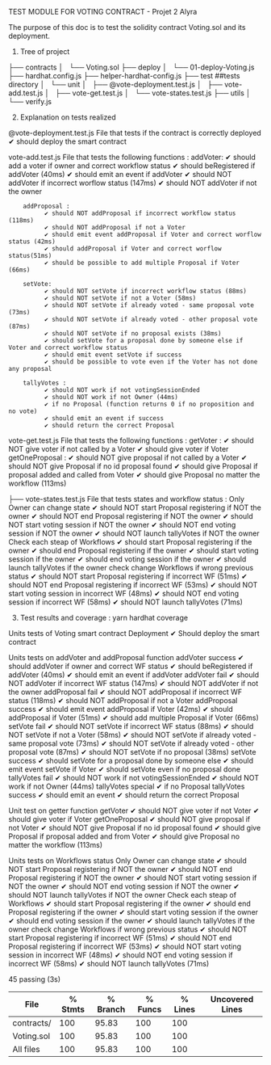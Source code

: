 TEST MODULE FOR VOTING CONTRACT - Projet 2 Alyra

The purpose of this doc is to test the solidity contract Voting.sol and its deployment. 

1. Tree of project

├── contracts
│   └── Voting.sol
├── deploy
│   └── 01-deploy-Voting.js 
├── hardhat.config.js 
├── helper-hardhat-config.js
├── test ##tests directory
│   └── unit
│       ├── @vote-deployment.test.js
│       ├── vote-add.test.js
│       ├── vote-get.test.js
│       └── vote-states.test.js
├── utils
│   └── verify.js


2. Explanation on tests realized

@vote-deployment.test.js
      File that tests if the contract is correctly deployed 
              ✔ should deploy the smart contract

vote-add.test.js
      File that tests the following functions :
        addVoter:
              ✔ should add a voter if owner and correct workflow status
              ✔ should beRegistered if addVoter (40ms)
              ✔ should emit an event if addVoter
              ✔ should NOT addVoter if incorrect worflow status (147ms)
              ✔ should NOT addVoter if not the owner

        addProposal : 
              ✔ should NOT addProposal if incorrect workflow status (118ms)
              ✔ should NOT addProposal if not a Voter
              ✔ should emit event addProposal if Voter and correct worflow status (42ms)
              ✔ should addProposal if Voter and correct worflow status(51ms)
              ✔ should be possible to add multiple Proposal if Voter (66ms)

        setVote: 
              ✔ should NOT setVote if incorrect workflow status (88ms)
              ✔ should NOT setVote if not a Voter (58ms)
              ✔ should NOT setVote if already voted - same proposal vote (73ms)
              ✔ should NOT setVote if already voted - other proposal vote (87ms)
              ✔ should NOT setVote if no proposal exists (38ms)
              ✔ should setVote for a proposal done by someone else if Voter and correct workflow status
              ✔ should emit event setVote if success
              ✔ should be possible to vote even if the Voter has not done any proposal

        tallyVotes : 
              ✔ should NOT work if not votingSessionEnded
              ✔ should NOT work if not Owner (44ms)
              ✔ if no Proposal (function returns 0 if no proposition and no vote)
              ✔ should emit an event if success
              ✔ should return the correct Proposal

vote-get.test.js
      File that tests the following functions :
        getVoter : 
              ✔ should NOT give voter if not called by a Voter
              ✔ should give voter if Voter
        getOneProposal :
              ✔ should NOT give proposal if not called by a Voter
              ✔ should NOT give Proposal if no id proposal found
              ✔ should give Proposal if proposal added and called from Voter
              ✔ should give Proposal no matter the workflow (113ms)

├── vote-states.test.js
      File that tests states and workflow status :
            Only Owner can change state
              ✔ should NOT start Proposal registering if NOT the owner
              ✔ should NOT end Proposal registering if NOT the owner
              ✔ should NOT start voting session if NOT the owner
              ✔ should NOT end voting session if NOT the owner
              ✔ should NOT launch tallyVotes if NOT the owner
            Check each steap of Workflows
              ✔ should start Proposal registering if the owner
              ✔ should end Proposal registering if the owner
              ✔ should start voting session if the owner
              ✔ should end voting session if the owner
              ✔ should launch tallyVotes if the owner
            check change Workflows if wrong previous status
              ✔ should NOT start Proposal registering if incorrect WF (51ms)
              ✔ should NOT end Proposal registering if incorrect WF (53ms)
              ✔ should NOT start voting session in incorrect WF (48ms)
              ✔ should NOT end voting session if incorrect WF (58ms)
              ✔ should NOT launch tallyVotes (71ms)


3. Test results and coverage : yarn hardhat coverage 

  Units tests of Voting smart contract
    Deployment
      ✔ Should deploy the smart contract

  Units tests on addVoter and addProposal function
    addVoter success
      ✔ should addVoter if owner and correct WF status
      ✔ should beRegistered if addVoter (40ms)
      ✔ should emit an event if addVoter
    addVoter fail
      ✔ should NOT addVoter if incorrect WF status (147ms)
      ✔ should NOT addVoter if not the owner
    addProposal fail
      ✔ should NOT addProposal if incorrect WF status (118ms)
      ✔ should NOT addProposal if not a Voter
    addProposal success
      ✔ should emit event addProposal if Voter (42ms)
      ✔ should addProposal if Voter (51ms)
      ✔ should add multiple Proposal if Voter (66ms)
    setVote fail
      ✔ should NOT setVote if incorrect WF status (88ms)
      ✔ should NOT setVote if not a Voter (58ms)
      ✔ should NOT setVote if already voted - same proposal vote (73ms)
      ✔ should NOT setVote if already voted - other proposal vote (87ms)
      ✔ should NOT setVote if no proposal (38ms)
    setVote success
      ✔ should setVote for a proposal done by someone else
      ✔ should emit event setVote if Voter
      ✔ should setVote even if no proposal done
    tallyVotes fail
      ✔ should NOT work if not votingSessionEnded
      ✔ should NOT work if not Owner (44ms)
    tallyVotes special
      ✔ if no Proposal
    tallyVotes success
      ✔ should emit an event
      ✔ should return the correct Proposal

  Unit test on getter function
    getVoter
      ✔ should NOT give voter if not Voter
      ✔ should give voter if Voter
    getOneProposal
      ✔ should NOT give proposal if not Voter
      ✔ should NOT give Proposal if no id proposal found
      ✔ should give Proposal if proposal added and from Voter
      ✔ should give Proposal no matter the workflow (113ms)

  Units tests on Workflows status
    Only Owner can change state
      ✔ should NOT start Proposal registering if NOT the owner
      ✔ should NOT end Proposal registering if NOT the owner
      ✔ should NOT start voting session if NOT the owner
      ✔ should NOT end voting session if NOT the owner
      ✔ should NOT launch tallyVotes if NOT the owner
    Check each steap of Workflows
      ✔ should start Proposal registering if the owner
      ✔ should end Proposal registering if the owner
      ✔ should start voting session if the owner
      ✔ should end voting session if the owner
      ✔ should launch tallyVotes if the owner
    check change Workflows if wrong previous status
      ✔ should NOT start Proposal registering if incorrect WF (51ms)
      ✔ should NOT end Proposal registering if incorrect WF (53ms)
      ✔ should NOT start voting session in incorrect WF (48ms)
      ✔ should NOT end voting session if incorrect WF (58ms)
      ✔ should NOT launch tallyVotes (71ms)


  45 passing (3s)


File         |  % Stmts | % Branch |  % Funcs |  % Lines |Uncovered Lines |
-------------|----------|----------|----------|----------|----------------|
 contracts/  |      100 |    95.83 |      100 |      100 |                |
  Voting.sol |      100 |    95.83 |      100 |      100 |                |
All files    |      100 |    95.83 |      100 |      100 |                |



